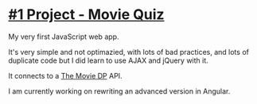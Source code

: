 # [#1 Project - Movie Quiz](./Movie%20Quiz%20(external%20REST%20API))

My very first JavaScript web app. 

It's very simple and not optimazied, with lots of bad practices, and lots of duplicate code but I did learn to use AJAX and jQuery with it.

It connects to a [The Movie DP](https://www.themoviedb.org/documentation/api) API.

I am currently working on rewriting an advanced version in Angular.
